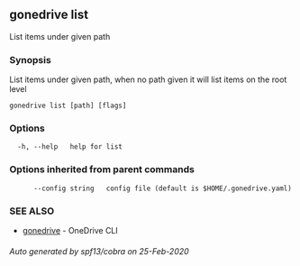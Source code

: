 ## gonedrive list

List items under given path

### Synopsis

List items under given path, when no path given it will list items on the root level

```
gonedrive list [path] [flags]
```

### Options

```
  -h, --help   help for list
```

### Options inherited from parent commands

```
      --config string   config file (default is $HOME/.gonedrive.yaml)
```

### SEE ALSO

* [gonedrive](gonedrive.md)	 - OneDrive CLI

###### Auto generated by spf13/cobra on 25-Feb-2020
